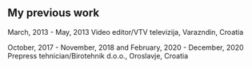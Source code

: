 ## My previous work
March, 2013 - May, 2013
Video editor/VTV televizija, Varazndin, Croatia


October, 2017 - November, 2018 and February, 2020 - December, 2020
Prepress tehnician/Birotehnik d.o.o., Oroslavje, Croatia

